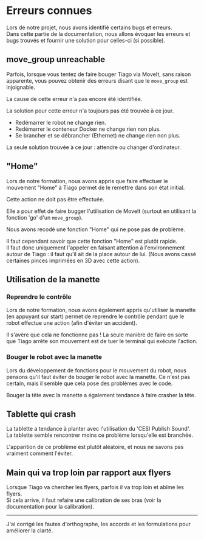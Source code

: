 # Erreurs connues

Lors de notre projet, nous avons identifié certains bugs et erreurs.  
Dans cette partie de la documentation, nous allons évoquer les erreurs et bugs trouvés et fournir une solution pour celles-ci (si possible).

## move_group unreachable

Parfois, lorsque vous tentez de faire bouger Tiago via MoveIt, sans raison apparente, vous pouvez obtenir des erreurs disant que le `move_group` est injoignable.

La cause de cette erreur n'a pas encore été identifiée.

La solution pour cette erreur n'a toujours pas été trouvée à ce jour.  
- Redémarrer le robot ne change rien.  
- Redémarrer le conteneur Docker ne change rien non plus.  
- Se brancher et se débrancher (Ethernet) ne change rien non plus.

La seule solution trouvée à ce jour : attendre ou changer d'ordinateur.

## "Home"

Lors de notre formation, nous avons appris que faire effectuer le mouvement "Home" à Tiago permet de le remettre dans son état initial.

Cette action ne doit pas être effectuée.

Elle a pour effet de faire bugger l'utilisation de MoveIt (surtout en utilisant la fonction 'go' d'un `move_group`).

Nous avons recodé une fonction "Home" qui ne pose pas de problème.

Il faut cependant savoir que cette fonction "Home" est plutôt rapide.  
Il faut donc uniquement l'appeler en faisant attention à l'environnement autour de Tiago : il faut qu'il ait de la place autour de lui. (Nous avons cassé certaines pinces imprimées en 3D avec cette action).

## Utilisation de la manette

### Reprendre le contrôle

Lors de notre formation, nous avons également appris qu'utiliser la manette (en appuyant sur start) permet de reprendre le contrôle pendant que le robot effectue une action (afin d'éviter un accident).

Il s'avère que cela ne fonctionne pas ! La seule manière de faire en sorte que Tiago arrête son mouvement est de tuer le terminal qui exécute l'action.

### Bouger le robot avec la manette

Lors du développement de fonctions pour le mouvement du robot, nous pensons qu'il faut éviter de bouger le robot avec la manette. Ce n'est pas certain, mais il semble que cela pose des problèmes avec le code.

Bouger la tête avec la manette a également tendance à faire crasher la tête.

## Tablette qui crash

La tablette a tendance à planter avec l'utilisation du 'CESI Publish Sound'. La tablette semble rencontrer moins ce problème lorsqu'elle est branchée.

L'apparition de ce problème est plutôt aléatoire, et nous ne savons pas vraiment comment l'éviter.

## Main qui va trop loin par rapport aux flyers

Lorsque Tiago va chercher les flyers, parfois il va trop loin et abîme les flyers.  
Si cela arrive, il faut refaire une calibration de ses bras (voir la documentation pour la calibration).

---

J'ai corrigé les fautes d'orthographe, les accords et les formulations pour améliorer la clarté.